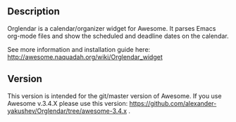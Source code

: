 ## Description ##

Orglendar is a calendar/organizer widget for Awesome. It parses Emacs org-mode files and show the scheduled and deadline dates on the calendar.

See more information and installation guide here: http://awesome.naquadah.org/wiki/Orglendar_widget

## Version ##

This version is intended for the git/master version of Awesome. If you use Awesome v.3.4.X please use this version: https://github.com/alexander-yakushev/Orglendar/tree/awesome-3.4.x .